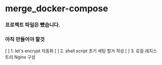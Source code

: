 # merge_docker-compose

### 프로젝트 파일은 뺐습니다.

### 아직 만들어야 할것
 [ ] 1. let's encrypt 자동화
 [ ] 2. shell script 초기 세팅 할거 작성
 [ ] 3. 로컬 레지스트리 Nginx 구성